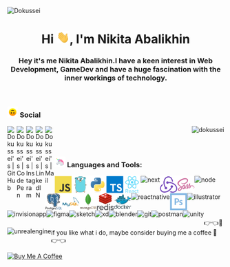 ![Dоkussei](./asset/baner.gif)

<h1 align="center">Hi <img src="./asset/wave.gif" width="30">, I'm Nikita Abalikhin</h1>
<!--  -->
<h3 align="center">Hey it's me Nikita Abalikhin.I have a keen interest in Web Development, GameDev and have a huge fascination with the inner workings of technology.</h3>

<br />

### <img src="./asset/upside_face.gif" width="25"> **Social**

<a href="https://github.com/Dokussei" target="_blank" >
  <img align="left" alt="Dokussei's | GitHub" width="22px" src="https://img.icons8.com/glyph-neue/512/FFFFFF/github.png" />
</a>
<a href="hhttps://codepen.io/Dokussei" target="_blank" >
  <img align="left" alt="Dokussei's | CodePen" width="22px" src="https://cdn.worldvectorlogo.com/logos/codepen-icon.svg" />
</a>
<a href="https://www.instagram.com/dokussei/" target="_blank" >
  <img align="left" alt="Dokussei's | Instagram" width="22px" src="https://raw.githubusercontent.com/hussainweb/hussainweb/main/icons/instagram.png" />
</a>
<a href="https://www.linkedin.com/in/dokusei" target="_blank" >
  <img align="left" alt="Dokussei's | LinkedIN" width="22px" src="https://raw.githubusercontent.com/peterthehan/peterthehan/master/assets/linkedin.svg" />
</a>
<a href="mailto:dokussei@gmail.com">
  <img align="left" alt="Dokussei's | Mail" width="22px" src="https://cdn.worldvectorlogo.com/logos/official-gmail-icon-2020-.svg" />
</a>

<p align="right"> <img src="https://komarev.com/ghpvc/?username=dokussei&label=Profile%20views&color=0e75b6&style=flat" alt="dokussei"/> </p>

<br />

### <img src="./asset/unicorn.gif" width="25"> **Languages and Tools:**

<a href="https://developer.mozilla.org/en-US/docs/Web/JavaScript" target="_blank" >
  <img align="left" alt="javascript" height="40px"  src="https://raw.githubusercontent.com/devicons/devicon/master/icons/javascript/javascript-original.svg" />
<a href="https://golang.org" target="_blank" >
  <img align="left" alt="go" height="40px" src="https://raw.githubusercontent.com/devicons/devicon/master/icons/go/go-original.svg" />
</a>
<a href="https://www.python.org" target="_blank" >
  <img align="left" alt="python" height="40px" src="https://raw.githubusercontent.com/devicons/devicon/master/icons/python/python-original.svg" />
</a>
<a href="https://www.typescriptlang.org" target="_blank" >
  <img align="left" alt="typescript" height="40px" src="https://raw.githubusercontent.com/devicons/devicon/master/icons/typescript/typescript-original.svg" />
</a>

<a href="https://reactjs.org/" target="_blank" >
  <img align="left" alt="react" height="40px" src="https://raw.githubusercontent.com/devicons/devicon/master/icons/react/react-original-wordmark.svg" />
</a>
<a href="https://nextjs.org/" target="_blank" >
  <img align="left" alt="next" height="40px" src="https://cdn.worldvectorlogo.com/logos/next-js.svg" />
</a>
<a href="https://redux.js.org" target="_blank" >
  <img align="left" alt="redux" height="40px" src="https://raw.githubusercontent.com/devicons/devicon/master/icons/redux/redux-original.svg" />
</a>
<a href="https://sass-lang.com" target="_blank" >
  <img align="left" alt="sass" height="40px" src="https://raw.githubusercontent.com/devicons/devicon/master/icons/sass/sass-original.svg" />
</a>
<a href="https://nodejs.org" target="_blank" >
  <img align="left" alt="node" height="40px" src="https://raw.githubusercontent.com/nodejs/nodejs.org/main/public/static/images/logo-hexagon.svg" />
</a>
<a href="https://www.postgresql.org" target="_blank" >
  <img align="left" alt="postgresql" height="40px" src="https://raw.githubusercontent.com/devicons/devicon/master/icons/postgresql/postgresql-original-wordmark.svg" />
</a>
<a href="https://www.mysql.com" target="_blank" >
  <img align="left" alt="mysql" height="40px" src="https://raw.githubusercontent.com/devicons/devicon/master/icons/mysql/mysql-original-wordmark.svg" />
</a>
<a href="https://www.mongodb.com" target="_blank" >
  <img align="left" alt="mongodb" height="40px" src="https://raw.githubusercontent.com/devicons/devicon/master/icons/mongodb/mongodb-original-wordmark.svg" />
</a>
<a href="https://redis.io" target="_blank" >
  <img align="left" alt="redis" height="40px" src="https://raw.githubusercontent.com/devicons/devicon/master/icons/redis/redis-original-wordmark.svg" />
</a>
<a href="https://www.docker.com/" target="_blank" >
  <img align="left" alt="docker" height="40px" src="https://raw.githubusercontent.com/devicons/devicon/master/icons/docker/docker-original-wordmark.svg" />
</a>
<a href="https://reactnative.dev" target="_blank" >
  <img align="left" alt="reactnative" height="40px" src="https://reactnative.dev/img/header_logo.svg" />
</a>
<a href="https://www.photoshop.com/en" target="_blank" >
  <img align="left" alt="photoshop" height="40px" src="https://raw.githubusercontent.com/devicons/devicon/master/icons/photoshop/photoshop-line.svg" />
</a>
<a href="https://www.adobe.com/in/products/illustrator.html" target="_blank" >
  <img align="left" alt="illustrator" height="40px" src="https://www.vectorlogo.zone/logos/adobe_illustrator/adobe_illustrator-icon.svg" />
</a>
<a href="https://www.invisionapp.com" target="_blank" >
  <img align="left" alt="invisionapp" height="40px" src="https://www.vectorlogo.zone/logos/invisionapp/invisionapp-icon.svg" />
</a>
<a href="https://www.figma.com" target="_blank" >
  <img align="left" alt="figma" height="40px" src="https://www.vectorlogo.zone/logos/figma/figma-icon.svg" />
</a>
<a href="https://www.sketch.com/" target="_blank" >
  <img align="left" alt="sketch" height="40px" src="https://www.vectorlogo.zone/logos/sketchapp/sketchapp-icon.svg" />
</a>
<a href="https://www.adobe.com/products/xd.html" target="_blank" >
  <img align="left" alt="xd" height="40px" src="https://cdn.worldvectorlogo.com/logos/adobe-xd.svg" />
</a>
<a href="https://www.blender.org/" target="_blank" >
  <img align="left" alt="blender" height="40px" src="https://download.blender.org/branding/community/blender_community_badge_white.svg" />
</a>
<a href="https://git-scm.com/" target="_blank" >
  <img align="left" alt="git" height="40px" src="https://www.vectorlogo.zone/logos/git-scm/git-scm-icon.svg" />
</a>
<a href="https://postman.com" target="_blank" >
  <img align="left" alt="postman" height="40px" src="https://www.vectorlogo.zone/logos/getpostman/getpostman-icon.svg" />
</a>
<a href="https://unity.com/" target="_blank" >
  <img align="left" alt="unity" height="40px" src="https://www.vectorlogo.zone/logos/unity3d/unity3d-icon.svg" />
</a>
<a href="https://unrealengine.com/" target="_blank" >
  <img align="left" alt="unrealengine" height="40px" src="https://raw.githubusercontent.com/kenangundogan/fontisto/036b7eca71aab1bef8e6a0518f7329f13ed62f6b/icons/svg/brand/unreal-engine.svg" />
</a>

<br>
<br>
<br>
<br>
<br>

👉👈🥺 if you like what i do, maybe consider buying me a coffee 🥺👉👈

<a href="https://www.buymeacoffee.com/abhisheknaiidu" target="_blank"><img src="https://cdn.buymeacoffee.com/buttons/v2/default-red.png" alt="Buy Me A Coffee" width="130" ></a>

<br />
